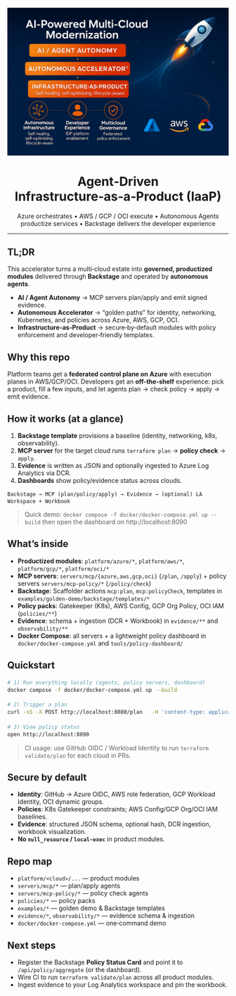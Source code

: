 <p align="center">
  <img src="docs/assets/multicloud-hero.png" alt="AI-Powered Multi-Cloud Modernization — Agent-Driven IaaP" width="820"/>
</p>

<h1 align="center">Agent‑Driven Infrastructure‑as‑a‑Product (IaaP)</h1>
<p align="center">
  Azure orchestrates • AWS / GCP / OCI execute • Autonomous Agents productize services • Backstage delivers the developer experience
</p>

---


## TL;DR

This accelerator turns a multi‑cloud estate into **governed, productized modules** delivered through **Backstage** and operated by **autonomous agents**.

- **AI / Agent Autonomy** → MCP servers plan/apply and emit signed evidence.
- **Autonomous Accelerator** → “golden paths” for identity, networking, Kubernetes, and policies across Azure, AWS, GCP, OCI.
- **Infrastructure‑as‑Product** → secure‑by‑default modules with policy enforcement and developer‑friendly templates.


## Why this repo

Platform teams get a **federated control plane on Azure** with execution planes in AWS/GCP/OCI. Developers get an **off‑the‑shelf** experience: pick a product, fill a few inputs, and let agents plan → check policy → apply → emit evidence.


## How it works (at a glance)

1. **Backstage template** provisions a baseline (identity, networking, k8s, observability).  
2. **MCP server** for the target cloud runs `terraform plan` → **policy check** → `apply`.  
3. **Evidence** is written as JSON and optionally ingested to Azure Log Analytics via DCR.  
4. **Dashboards** show policy/evidence status across clouds.

```text
Backstage → MCP (plan/policy/apply) → Evidence → (optional) LA Workspace + Workbook
```

> Quick demo: `docker compose -f docker/docker-compose.yml up --build` then open the dashboard on http://localhost:8090


## What’s inside

- **Productized modules**: `platform/azure/*`, `platform/aws/*`, `platform/gcp/*`, `platform/oci/*`
- **MCP servers**: `servers/mcp/{azure,aws,gcp,oci}` (`/plan`, `/apply`) + policy servers `servers/mcp-policy/*` (`/policy/check`)
- **Backstage**: Scaffolder actions `mcp:plan`, `mcp:policyCheck`, templates in `examples/golden-demo/backstage/templates/*`
- **Policy packs**: Gatekeeper (K8s), AWS Config, GCP Org Policy, OCI IAM (`policies/**`)
- **Evidence**: schema + ingestion (DCR + Workbook) in `evidence/**` and `observability/**`
- **Docker Compose**: all servers + a lightweight policy dashboard in `docker/docker-compose.yml` and `tools/policy-dashboard/`


## Quickstart

```bash
# 1) Run everything locally (agents, policy servers, dashboard)
docker compose -f docker/docker-compose.yml up --build

# 2) Trigger a plan
curl -sS -X POST http://localhost:8080/plan   -H 'content-type: application/json'   -d '{"path":"platform/azure/observability/log_analytics"}' | jq

# 3) View policy status
open http://localhost:8090
```

> CI usage: use GitHub OIDC / Workload Identity to run `terraform validate/plan` for each cloud in PRs.


## Secure by default

- **Identity**: GitHub → Azure OIDC, AWS role federation, GCP Workload Identity, OCI dynamic groups.
- **Policies**: K8s Gatekeeper constraints; AWS Config/GCP Org/OCI IAM baselines.
- **Evidence**: structured JSON schema, optional hash, DCR ingestion, workbook visualization.
- **No `null_resource` / `local-exec`** in product modules.


## Repo map

- `platform/<cloud>/...` — product modules
- `servers/mcp/*` — plan/apply agents
- `servers/mcp-policy/*` — policy check agents
- `policies/*` — policy packs
- `examples/*` — golden demo & Backstage templates
- `evidence/*`, `observability/*` — evidence schema & ingestion
- `docker/docker-compose.yml` — one‑command demo


## Next steps

- Register the Backstage **Policy Status Card** and point it to `/api/policy/aggregate` (or the dashboard).  
- Wire CI to run `terraform validate/plan` across all product modules.  
- Ingest evidence to your Log Analytics workspace and pin the workbook.

